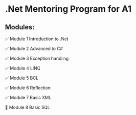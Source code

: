 # .Net Mentoring Program for A1

## Modules:

:white_check_mark: Mudule 1 Introduction to .Net

:white_check_mark: Mudule 2 Advanced to C#

:white_check_mark: Module 3 Exception handling

:white_check_mark: Module 4 LINQ

:white_check_mark: Module 5 BCL

:white_check_mark: Module 6 Reflection

:white_check_mark: Module 7 Basic XML

:black_square_button: Module 8 Basic SQL